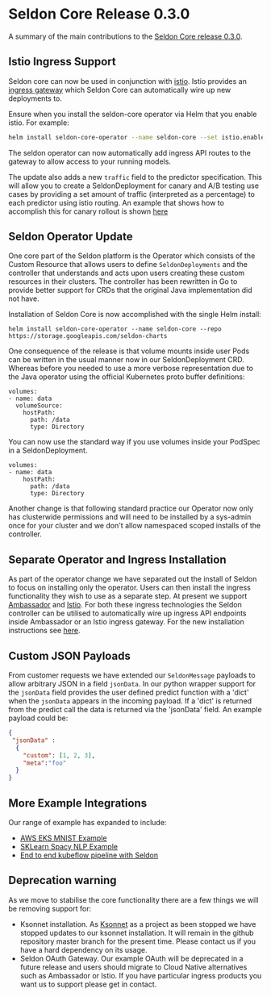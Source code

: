 # Seldon Core Release 0.3.0

A summary of the main contributions to the [Seldon Core release 0.3.0](https://github.com/SeldonIO/seldon-core/releases/tag/v0.3.0).

## Istio Ingress Support
Seldon core can now be used in conjunction with [istio](https://istio.io/). Istio provides an [ingress gateway](https://istio.io/docs/tasks/traffic-management/ingress/) which Seldon Core can automatically wire up new deployments to. 

Ensure when you install the seldon-core operator via Helm that you enable istio. For example:

```bash 
helm install seldon-core-operator --name seldon-core --set istio.enabled=true --repo https://storage.googleapis.com/seldon-charts --set usageMetrics.enabled=true
```

The seldon operator can now automatically add ingress API routes to the gateway to allow access to your running models.

The update also adds a new `traffic` field to the predictor specification. This will allow you to create a SeldonDeployment for canary and A/B testing use cases by providing a set amount of traffic (interpreted as a percentage) to each predictor using istio routing. An example that shows how to accomplish this for canary rollout is shown [here](../examples/istio_canary.html)

## Seldon Operator Update

One core part of the Seldon platform is the Operator which consists of the Custom Resource that allows users to define `SeldonDeployments` and the controller that understands and acts upon users creating these custom resources in their clusters. The controller has been rewritten in Go to provide better support for CRDs that the original Java implementation did not have.

Installation of Seldon Core is now accomplished with the single Helm install:

```
helm install seldon-core-operator --name seldon-core --repo https://storage.googleapis.com/seldon-charts
```

One consequence of the release is that volume mounts inside user Pods can be written in the usual manner now in our SeldonDeployment CRD. Whereas before you needed to use a more verbose representation due to the Java operator using the official Kubernetes proto buffer definitions:

```
volumes:
- name: data
  volumeSource:
    hostPath:
      path: /data
      type: Directory
```

You can now use the standard way if you use volumes inside your PodSpec in a SeldonDeployment.

```
volumes:
- name: data
    hostPath:
      path: /data
      type: Directory
```

Another change is that following standard practice our Operator now only has clusterwide permissions and will need to be installed by a sys-admin once for your cluster and we don't allow namespaced scoped installs of the controller.

## Separate Operator and Ingress Installation

As part of the operator change we have separated out the install of Seldon to focus on installing only the operator. Users can then install the ingress functionality they wish to use as a separate step. At present we support [Ambassador](../ingress/ambassador.html) and [Istio](../ingress/istio.html). For both these ingress technologies the Seldon controller can be utilised to automatically wire up ingress API endpoints inside Ambassador or an Istio ingress gateway. For the new installation instructions see [here](../workflow/install.html).

## Custom JSON Payloads

From customer requests we have extended our `SeldonMessage` payloads to allow arbitrary JSON in a field `jsonData`.
In our python wrapper support for the `jsonData` field provides the user defined predict function with a 'dict' when the `jsonData` appears in the incoming payload. If a 'dict' is returned from the predict call the data is returned via the 'jsonData' field. An example payload could be:

```JSON
{
 "jsonData" :
  {
    "custom": [1, 2, 3],
    "meta":"foo"
  }
}
```
			
## More Example Integrations

Our range of example has expanded to include:

 * [AWS EKS MNIST Example](../examples/aws_eks_deep_mnist.html)
 * [SKLearn Spacy NLP Example](../examples/sklearn_spacy_text_classifier_example.html)
 * [End to end kubeflow pipeline with Seldon](../examples/kubeflow_seldon_e2e_pipeline.html)

## Deprecation warning
As we move to stabilise the core functionality there are a few things we will be removing support for:

 * Ksonnet installation. As [Ksonnet](https://ksonnet.io/) as a project as been stopped we have stopped updates to our ksonnet installation. It will remain in the github repository master branch for the present time. Please contact us if you have a hard dependency on its usage.
 * Seldon OAuth Gateway. Our example OAuth will be deprecated in a future release and users should migrate to Cloud Native alternatives such as Ambassador or Istio. If you have particular ingress products you want us to support please get in contact.




